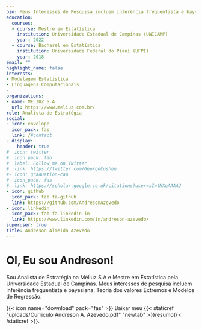 ```yaml
---
bio: Meus Interesses de Pesquisa incluem inferência frequentista e bayesiana, Teoria dos valores Extremos e Modelos de Regressão.
education:
  courses:
  - course: Mestre em Estatística
    institution: Universidade Estadual de Campinas (UNICAMP)
    year: 2022
  - course: Bacharel em Estatística
    institution: Universidade Federal do Piauí (UFPI)
    year: 2018
email: ""
highlight_name: false
interests:
- Modelagem Estatística
- Linguagens Computacionais
- 
organizations:
- name: MÉLIUZ S.A
  url: https://www.meliuz.com.br/
role: Analista de Estratégia
social:
- icon: envelope
  icon_pack: fas
  link: /#contact
- display:
    header: true
#  icon: twitter
#  icon_pack: fab
#  label: Follow me on Twitter
#  link: https://twitter.com/GeorgeCushen
#- icon: graduation-cap
#  icon_pack: fas
#  link: https://scholar.google.co.uk/citations?user=sIwtMXoAAAAJ
- icon: github
  icon_pack: fab fa-github
  link: https://github.com/AndresonAzevedo
- icon: linkedin
  icon_pack: fab fa-linkedin-in
  link: https://www.linkedin.com/in/andreson-azevedo/
superuser: true
title: Andreson Almeida Azevedo
---
```


# **OI, Eu sou Andreson!**

Sou Analista de Estratégia na Méliuz S.A e Mestre em Estatística pela Universidade Estadual de Campinas. Meus interesses de pesquisa incluem inferência frequentista e bayesiana, Teoria dos valores Extremos e Modelos de Regressão.

{{< icon name="download" pack="fas" >}} Baixar meu {{< staticref "uploads/Curriculo Andreson A. Azevedo.pdf" "newtab" >}}resumo{{< /staticref >}}.
